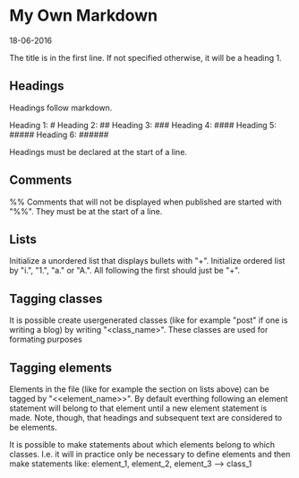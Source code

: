 # My Own Markdown
18-06-2016

The title is in the first line. If not specified otherwise, it will be a heading 1.

## Headings
Headings follow markdown.

Heading 1: #
Heading 2: ##
Heading 3: ###
Heading 4: ####
Heading 5: #####
Heading 6: ######

Headings must be declared at the start of a line. 

## Comments
%% Comments that will not be displayed when published are started with "%%". They must be at the start of a line.


## Lists
Initialize a unordered list that displays bullets with "+". 
Initialize ordered list by "i.", "1.", "a." or "A.". All following the first should just be "+".


## Tagging classes
It is possible create usergenerated classes (like for example "post" if one is writing a blog) by writing "<class_name>". These classes are used for formating purposes 

## Tagging elements
Elements in the file (like for example the section on lists above) can be tagged by "<<element_name>>". By default everthing following an element statement will belong to that element until a new element statement is made. Note, though, that headings and subsequent text are considered to be elements.

It is possible to make statements about which elements belong to which classes. I.e. it will in practice only be necessary to define elements and then make statements like: element_1, element_2, element_3 --> class_1